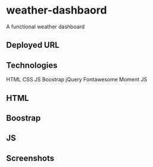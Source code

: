# weather-dashbaord

A functional weather dashboard

## Deployed URL

## Technologies

HTML
CSS
JS
Boostrap
jQuery
Fontawesome
Moment JS

## HTML

## Boostrap

## JS

## Screenshots
